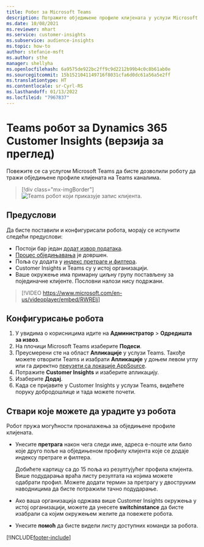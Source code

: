 ```yaml
---
title: Робот за Microsoft Teams
description: Потражите обједињене профиле клијената у услузи Microsoft Teams уз помоћ робота.
ms.date: 10/08/2021
ms.reviewer: mhart
ms.service: customer-insights
ms.subservice: audience-insights
ms.topic: how-to
author: stefanie-msft
ms.author: sthe
manager: shellyha
ms.openlocfilehash: 6a9575de922bc2ff9c9d2212b99b4c0c8b61ab0e
ms.sourcegitcommit: 15b1521041149716f8031cfa6d0dc61a56a5e2ff
ms.translationtype: HT
ms.contentlocale: sr-Cyrl-RS
ms.lasthandoff: 01/13/2022
ms.locfileid: "7967837"
---
```

# <a name="teams-bot-for-dynamics-365-customer-insights-preview"></a>Teams робот за Dynamics 365 Customer Insights (верзија за преглед)

Повежите се са услугом Microsoft Teams да бисте дозволили роботу да тражи обједињене профиле клијената на Teams каналима.

> [!div class="mx-imgBorder"]
> ![Teams робот који приказује запис клијента.](media/teams-bot.png "Teams робот који приказује запис клијента")

## <a name="prerequisites"></a>Предуслови

Да бисте поставили и конфигурисали робота, морају се испунити следећи предуслови:

- Постоји бар један [додат извор података](data-sources.md).
- [Процес обједињавања](data-unification.md) је довршен.
- Поља су додата у [индекс претраге и филтера](search-filter-index.md).
- Customer Insights и Teams су у истој организацији.
- Ваше окружење има примарну циљну групу постављену за појединачне клијенте. Пословни налози нису подржани.


> [!VIDEO https://www.microsoft.com/en-us/videoplayer/embed/RWRElj]
## <a name="configure-the-bot"></a>Конфигурисање робота

1. У увидима о корисницима идите на **Администратор** > **Одредишта за извоз**.
1. На плочици Microsoft Teams изаберите **Подеси**.
1. Преусмерени сте на област **Апликације** у услузи Teams. Такође можете отворити Teams и изабрати **Апликације** у доњем левом углу или га директно [преузети са локације AppSource](https://go.microsoft.com/fwlink/?linkid=2124104).
1. Потражите **Customer Insights** и изаберите апликацију.
1. Изаберите **Додај**.
1. Када се пријавите у Customer Insights у услузи Teams, видећете поруку добродошлице и тада можете почети.

## <a name="things-you-can-do-with-the-bot"></a>Ствари које можете да урадите уз робота

Робот пружа могућности проналажења за обједињене профиле клијената.

- Унесите **претрага** након чега следи име, адреса е-поште или било које друго поље на обједињеном профилу клијента које се додаје индексу претраге и филтера.

  Добићете картицу са до 15 поља из резултујућег профила клијента. Више подударања враћа листу резултата на којима можете одабрати профил. Можете додати термин за претрагу у двоструким наводницима да бисте потражили тачно подударање.

- Ако ваша организација одржава више Customer Insights окружења у истој организацији, можете да унесете **switchinstance** да бисте изабрали са којим окружењем желите да повежете робота.

- Унесите **помоћ** да бисте видели листу доступних команди за робота.  


[!INCLUDE[footer-include](../includes/footer-banner.md)]
